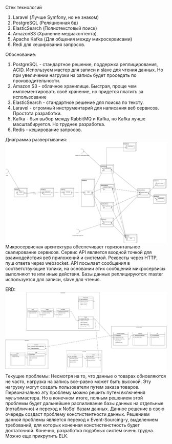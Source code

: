 Стек технологий
1. Laravel (Лучше Symfony, но не знаком)
2. PostgreSQL (Реляционная бд)
3. ElasticSearch (Полнотекстовый поиск)
4. AmazonS3 (Хранение медиаконтента)
5. Apache Kafka (Для общения между микросервисами)
6. Redi для кеширования запросов.

Обоснование:
1. PostgreSQL - стандартное решение, поддержка реплицирования, ACID. Используем мастер для записи и slave для чтения данных. Но при увеличении нагрузки на запись будет проседать по производительности.
2. Amazon S3 - облачное хранилище. Быстрая, проще чем имплементировать своё хранение, но придется платить за использование
3. ElasticSearch - стандартное решение для поиска по тексту.
4. Laravel - огромный инструментарий для написания веб сервисов. Простота разработки.
5. Kafka - был выбор между RabbitMQ и Kafka, но Kafka лучше масштабируется. Но труднее разработка.
6. Redis - кеширование запросов.

Диаграмма развертывания:
![Диаграмма развертывания](./media/Vk_test_deployment.drawio.png "Title")
Микросервисная архитектура обеспечивает горизонтальное скалирование сервисов. Сервис API является входной точкой для взаимодействия веб приложений и системой. Реквесты через HTTP, пуш ответа через websocket. API посылает сообщения в соответствующие топики, на основании этих сообщений микросервисы выполняют те или иные действия. Базы данных реплицируются: master используется для записи, slave для чтения.

ERD:
![Диаграмма развертывания](./media/ERD_TEST_TASK.drawio.png "Title")
Текущие проблемы:
Несмотря на то, что данные о товарах обновляются не часто, нагрузка на запись все-равно может быть высокой. Эту нагрузку могут создать пользователи путем заказа товаров. Первоначально эту проблему можно решить путем включения мультимастера. Но в конечном итоге, полным решением этой проблемы будет дальнейшее распиливание базы данных на отдельные (потаблично) и переход к NoSql базам данных. Данное решение в свою очередь создаст проблему констистентности данных. Решением данной проблемы является переход к Event-Sourcing-у, выделением требований, для которых конечная констистенстность будет достаточной. Конечно, разработка подобных систем очень трудна.
Можно еще прикрутить ELK.